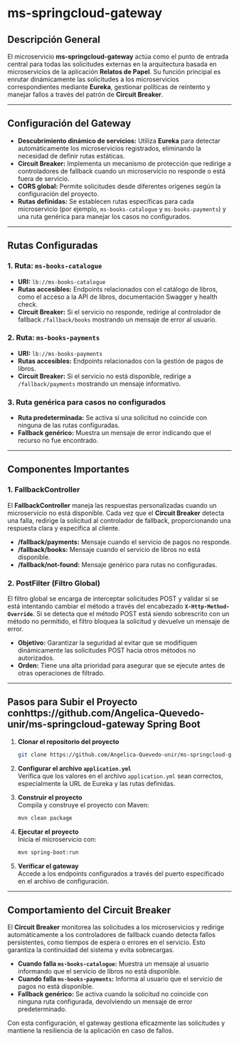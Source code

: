 # **ms-springcloud-gateway**

## **Descripción General**
El microservicio **ms-springcloud-gateway** actúa como el punto de entrada central para todas las solicitudes externas en la arquitectura basada en microservicios de la aplicación **Relatos de Papel**. Su función principal es enrutar dinámicamente las solicitudes a los microservicios correspondientes mediante **Eureka**, gestionar políticas de reintento y manejar fallos a través del patrón de **Circuit Breaker**.

---

## **Configuración del Gateway**

- **Descubrimiento dinámico de servicios:** Utiliza **Eureka** para detectar automáticamente los microservicios registrados, eliminando la necesidad de definir rutas estáticas.
- **Circuit Breaker:** Implementa un mecanismo de protección que redirige a controladores de fallback cuando un microservicio no responde o está fuera de servicio.
- **CORS global:** Permite solicitudes desde diferentes orígenes según la configuración del proyecto.
- **Rutas definidas:** Se establecen rutas específicas para cada microservicio (por ejemplo, `ms-books-catalogue` y `ms-books-payments`) y una ruta genérica para manejar los casos no configurados.

---

## **Rutas Configuradas**

### **1. Ruta: `ms-books-catalogue`**
- **URI:** `lb://ms-books-catalogue`
- **Rutas accesibles:** Endpoints relacionados con el catálogo de libros, como el acceso a la API de libros, documentación Swagger y health check.
- **Circuit Breaker:** Si el servicio no responde, redirige al controlador de fallback `/fallback/books` mostrando un mensaje de error al usuario.

### **2. Ruta: `ms-books-payments`**
- **URI:** `lb://ms-books-payments`
- **Rutas accesibles:** Endpoints relacionados con la gestión de pagos de libros.
- **Circuit Breaker:** Si el servicio no está disponible, redirige a `/fallback/payments` mostrando un mensaje informativo.

### **3. Ruta genérica para casos no configurados**
- **Ruta predeterminada:** Se activa si una solicitud no coincide con ninguna de las rutas configuradas.
- **Fallback genérico:** Muestra un mensaje de error indicando que el recurso no fue encontrado.

---

## **Componentes Importantes**

### **1. FallbackController**
El **FallbackController** maneja las respuestas personalizadas cuando un microservicio no está disponible. Cada vez que el **Circuit Breaker** detecta una falla, redirige la solicitud al controlador de fallback, proporcionando una respuesta clara y específica al cliente.

- **/fallback/payments:** Mensaje cuando el servicio de pagos no responde.
- **/fallback/books:** Mensaje cuando el servicio de libros no está disponible.
- **/fallback/not-found:** Mensaje genérico para rutas no configuradas.

### **2. PostFilter (Filtro Global)**
El filtro global se encarga de interceptar solicitudes POST y validar si se está intentando cambiar el método a través del encabezado **`X-Http-Method-Override`**. Si se detecta que el método POST está siendo sobrescrito con un método no permitido, el filtro bloquea la solicitud y devuelve un mensaje de error.

- **Objetivo:** Garantizar la seguridad al evitar que se modifiquen dinámicamente las solicitudes POST hacia otros métodos no autorizados.
- **Orden:** Tiene una alta prioridad para asegurar que se ejecute antes de otras operaciones de filtrado.

---

## **Pasos para Subir el Proyecto conhttps://github.com/Angelica-Quevedo-unir/ms-springcloud-gateway Spring Boot**

1. **Clonar el repositorio del proyecto**
   ```bash
   git clone https://github.com/Angelica-Quevedo-unir/ms-springcloud-gateway
   ```

2. **Configurar el archivo `application.yml`**  
   Verifica que los valores en el archivo `application.yml` sean correctos, especialmente la URL de Eureka y las rutas definidas.

3. **Construir el proyecto**  
   Compila y construye el proyecto con Maven:
   ```bash
   mvn clean package
   ```

4. **Ejecutar el proyecto**  
   Inicia el microservicio con:
   ```bash
   mvn spring-boot:run
   ```

5. **Verificar el gateway**  
   Accede a los endpoints configurados a través del puerto especificado en el archivo de configuración.

---

## **Comportamiento del Circuit Breaker**
El **Circuit Breaker** monitorea las solicitudes a los microservicios y redirige automáticamente a los controladores de fallback cuando detecta fallos persistentes, como tiempos de espera o errores en el servicio. Esto garantiza la continuidad del sistema y evita sobrecargas.

- **Cuando falla `ms-books-catalogue`:** Muestra un mensaje al usuario informando que el servicio de libros no está disponible.
- **Cuando falla `ms-books-payments`:** Informa al usuario que el servicio de pagos no está disponible.
- **Fallback genérico:** Se activa cuando la solicitud no coincide con ninguna ruta configurada, devolviendo un mensaje de error predeterminado.

Con esta configuración, el gateway gestiona eficazmente las solicitudes y mantiene la resiliencia de la aplicación en caso de fallos.
```